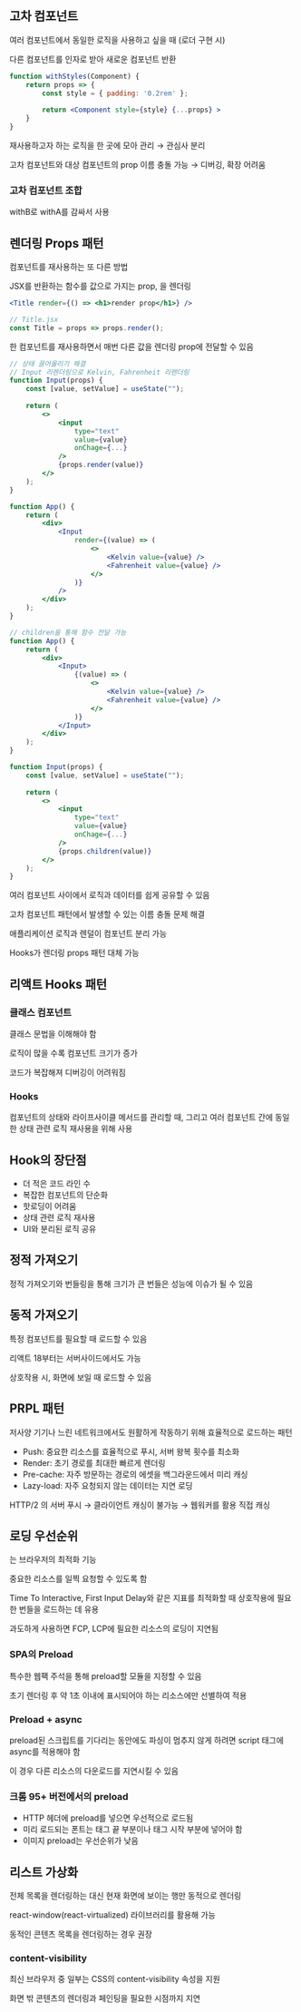 ## 고차 컴포넌트

여러 컴포넌트에서 동일한 로직을 사용하고 싶을 때 (로더 구현 시)

다른 컴포넌트를 인자로 받아 새로운 컴포넌트 반환

```jsx
function withStyles(Component) {
	return props => {
		const style = { padding: '0.2rem' };
		
		return <Component style={style} {...props} >
	}
}
```

재사용하고자 하는 로직을 한 곳에 모아 관리 → 관심사 분리

고차 컴포넌트와 대상 컴포넌트의 prop 이름 충돌 가능 → 디버깅, 확장 어려움

### 고차 컴포넌트 조합

withB로 withA를 감싸서 사용

## 렌더링 Props 패턴

컴포넌트를 재사용하는 또 다른 방법

JSX를 반환하는 함수를 값으로 가지는 prop, 을 렌더링

```jsx
<Title render={() => <h1>render prop</h1>} />

// Title.jsx
const Title = props => props.render();
```

한 컴포넌트를 재사용하면서 매번 다른 값을 렌더링 prop에 전달할 수 있음

```jsx
// 상태 끌어올리기 해결
// Input 리렌더링으로 Kelvin, Fahrenheit 리렌더링
function Input(props) {
	const [value, setValue] = useState("");
	
	return (
		<>
			<input
				type="text"
				value={value}
				onChage={...}
			/>
			{props.render(value)}
		</>
	);
}

function App() {
	return (
		<div>
			<Input
				render={(value) => (
					<>
						<Kelvin value={value} />
						<Fahrenheit value={value} />
					</>
				)}
			/>
		</div>
	);
}

// children을 통해 함수 전달 가능
function App() {
	return (
		<div>
			<Input>
				{(value) => (
					<>
						<Kelvin value={value} />
						<Fahrenheit value={value} />
					</>
				)}
			</Input>
		</div>
	);
}

function Input(props) {
	const [value, setValue] = useState("");
	
	return (
		<>
			<input
				type="text"
				value={value}
				onChage={...}
			/>
			{props.children(value)}
		</>
	);
}
```

여러 컴포넌트 사이에서 로직과 데이터를 쉽게 공유할 수 있음

고차 컴포넌트 패턴에서 발생할 수 있는 이름 충돌 문제 해결

애플리케이션 로직과 렌덜이 컴포넌트 분리 가능

Hooks가 렌더링 props 패턴 대체 가능

## 리액트 Hooks 패턴

### 클래스 컴포넌트

클래스 문법을 이해해야 함

로직이 많을 수록 컴포넌트 크기가 증가

코드가 복잡해져 디버깅이 어려워짐

### Hooks

컴포넌트의 상태와 라이프사이클 메서드를 관리할 때, 그리고 여러 컴포넌트 간에 동일한 상태 관련 로직 재사용을 위해 사용

## Hook의 장단점

- 더 적은 코드 라인 수
- 복잡한 컴포넌트의 단순화
- 핫로딩이 어려움
- 상태 관련 로직 재사용
- UI와 분리된 로직 공유

## 정적 가져오기

정적 가져오기와 번들링을 통해 크기가 큰 번들은 성능에 이슈가 될 수 있음

## 동적 가져오기

특정 컴포넌트를 필요할 때 로드할 수 있음

리액트 18부터는 서버사이드에서도 가능

상호작용 시, 화면에 보일 때 로드할 수 있음

## PRPL 패턴

저사양 기기나 느린 네트워크에서도 원활하게 작동하기 위해 효율적으로 로드하는 패턴

- Push: 중요한 리소스를 효율적으로 푸시, 서버 왕복 횟수를 최소화
- Render: 초기 경로를 최대한 빠르게 렌더링
- Pre-cache: 자주 방문하는 경로의 에셋을 백그라운드에서 미리 캐싱
- Lazy-load: 자주 요청되지 않는 데이터는 지연 로딩

HTTP/2 의 서버 푸시 → 클라이언트 캐싱이 불가능 → 웹워커를 활용 직접 캐싱

## 로딩 우선순위

<link rel=”preload”> 는 브라우저의 최적화 기능

중요한 리소스를 일찍 요청할 수 있도록 함

Time To Interactive, First Input Delay와 같은 지표를 최적화할 때 상호작용에 필요한 번들을 로드하는 데 유용

과도하게 사용하면 FCP, LCP에 필요한 리소스의 로딩이 지연됨

### SPA의 Preload

특수한 웹팩 주석을 통해 preload할 모듈을 지정할 수 있음

초기 렌더링 후 약 1초 이내에 표시되어야 하는 리소스에만 선별하여 적용

### Preload + async

preload된 스크립트를 기다리는 동안에도 파싱이 멈추지 않게 하려면 script 태그에 async를 적용해야 함

이 경우 다른 리소스의 다운로드를 지연시킬 수 있음

### 크롬 95+ 버전에서의 preload

- HTTP 헤더에 preload를 넣으면 우선적으로 로드됨
- 미리 로드되는 폰트는 <head> 태그 끝 부분이나 <body> 태그 시작 부분에 넣어야 함
- 이미지 preload는 우선순위가 낮음

## 리스트 가상화

전체 목록을 렌더링하는 대신 현재 화면에 보이는 행만 동적으로 렌더링

react-window(react-virtualized) 라이브러리를 활용해 가능

동적인 콘텐츠 목록을 렌더링하는 경우 권장

### content-visibility

최신 브라우저 중 일부는 CSS의 content-visibility 속성을 지원

화면 밖 콘텐츠의 렌더링과 페인팅을 필요한 시점까지 지연
